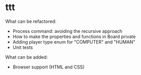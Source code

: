 # ttt

What can be refactored:

- Process command: avoiding the recursive approach
- How to make the properties and functions in Board private
- Adding player type enum for "COMPUTER" and "HUMAN"
- Unit tests


What can be added:

- Browser support (HTML and CSS)
